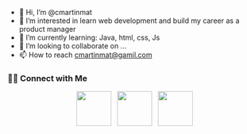 - 👋 Hi, I’m @cmartinmat
- 👀 I’m interested in learn web development and build my career as a product manager
- 🌱 I’m currently learning: Java, html, css, Js 
- 💞️ I’m looking to collaborate on ...
- 📫 How to reach cmartinmat@gamil.com

<!---
cmartinmat/cmartinmat is a ✨ special ✨ repository because its `README.md` (this file) appears on your GitHub profile.
You can click the Preview link to take a look at your changes.
--->
<h3> 🤝🏻 Connect with Me </h3>

<p align="center">
&nbsp; <a href="https://www.instagram.com/cristianmartin01/" target="_blank" rel="noopener noreferrer"><img src="https://img.icons8.com/plasticine/100/000000/instagram-new.png" width="70" /></a>  
&nbsp; <a href="https://www.linkedin.com/in/cmartinmat/" target="_blank" rel="noopener noreferrer"><img src="https://img.icons8.com/plasticine/100/000000/linkedin.png" width="70" /></a>
&nbsp; <a href="mailto:cmartinmat@gmail.com" target="_blank" rel="noopener noreferrer"><img src="https://img.icons8.com/plasticine/100/000000/gmail.png"  width="70" /></a>
</p>

